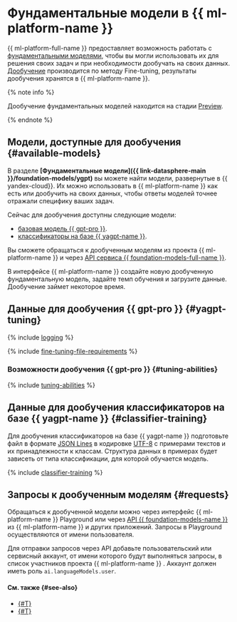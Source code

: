 # Фундаментальные модели в {{ ml-platform-name }}

{{ ml-platform-full-name }} предоставляет возможность работать с [фундаментальными моделями](../../../glossary/ml-models.md#foundation), чтобы вы могли использовать их для решения своих задач и при необходимости дообучать на своих данных. [Дообучение](../../../glossary/ml-models.md#fine-tuning) производится по методу Fine-tuning, результаты дообучения хранятся в {{ ml-platform-name }}.

{% note info %}

Дообучение фундаментальных моделей находится на стадии [Preview](../../../overview/concepts/launch-stages.md).

{% endnote %}

## Модели, доступные для дообучения {#available-models}

В разделе **[Фундаментальные модели]({{ link-datasphere-main }}/foundation-models/ygpt)** вы можете найти модели, развернутые в {{ yandex-cloud}}. Их можно использовать в {{ ml-platform-name }} как есть или дообучить на своих данных, чтобы ответы моделей точнее отражали специфику ваших задач.

Сейчас для дообучения доступны следующие модели:
* [базовая модель {{ gpt-pro }}](#tuning-abilities).
* [классификаторы на базе {{ yagpt-name }}](#classifier-training).

Вы сможете обращаться к дообученным моделям из проекта {{ ml-platform-name }} и через [API сервиса {{ foundation-models-full-name }}](../../../foundation-models/api-ref/authentication.md).

В интерфейсе {{ ml-platform-name }} создайте новую дообученную фундаментальную модель, задайте темп обучения и загрузите данные. Дообучение займет некоторое время.

## Данные для дообучения {{ gpt-pro }} {#yagpt-tuning}

{% include [logging](../../../_includes/foundation-models/yandexgpt/logging-disclaimer.md) %}

{% include [fine-tuning-file-requirements](../../../_includes/datasphere/fine-tuning-file-requirements.md) %}

### Возможности дообучения {{ gpt-pro }} {#tuning-abilities}

{% include [tuning-abilities](../../../_includes/foundation-models/yandexgpt/tuning-abilities.md) %}

## Данные для дообучения классификаторов на базе {{ yagpt-name }} {#classifier-training}

Для дообучения классификаторов на базе {{ yagpt-name }} подготовьте файл в формате [JSON Lines](https://jsonlines.org/) в кодировке [UTF-8](https://ru.wikipedia.org/wiki/UTF-8) c примерами текстов и их принадлежности к классам. Структура данных в примерах будет зависеть от типа классификации, для которой обучается модель.

{% include [classifier-training](../../../_includes/datasphere/classifier-training.md) %}

## Запросы к дообученным моделям {#requests}

Обращаться к дообученной модели можно через интерфейс {{ ml-platform-name }} Playground или через [API {{ foundation-models-name }}](../../../foundation-models/concepts/api.md) из {{ ml-platform-name }} и других приложений. Запросы в Playground осуществляются от имени пользователя.

Для отправки запросов через API добавьте пользовательский или сервисный аккаунт, от имени которого будут выполняться запросы, в список участников проекта {{ ml-platform-name }} . Аккаунт должен иметь роль `ai.languageModels.user`.

#### См. также {#see-also}

* [{#T}](../../tutorials/yagpt-tuning.md)
* [{#T}](../../tutorials/yagpt-tuning-classifier.md)
